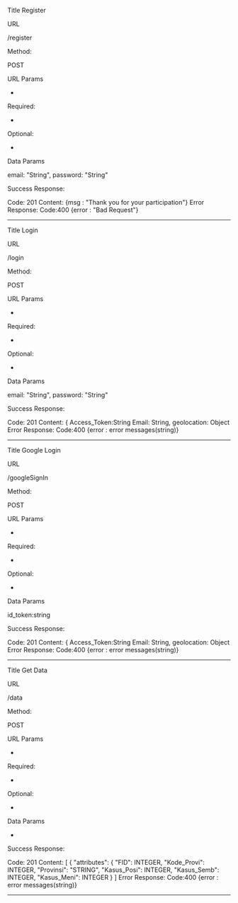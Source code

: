 Title
Register

URL

/register

Method:

POST

URL Params

-

Required:

-

Optional:

-

Data Params

email: "String",
password: "String"

Success Response:

Code: 201
Content: 
{msg : "Thank you for your participation"}
Error Response:
Code:400
{error : "Bad Request"}
_____________________________________________________________________
Title
Login

URL

/login

Method:

POST

URL Params

-

Required:

-

Optional:

-

Data Params

email: "String",
password: "String"

Success Response:

Code: 201
Content: 
{
    Access_Token:String
    Email: String,
    geolocation: Object
Error Response:
Code:400
{error : error messages(string)}
_____________________________________________________________________
Title
Google Login

URL

/googleSignIn

Method:

POST

URL Params

-

Required:

-

Optional:

-

Data Params

id_token:string

Success Response:

Code: 201
Content: 
{
    Access_Token:String
    Email: String,
    geolocation: Object
Error Response:
Code:400
{error : error messages(string)}
_____________________________________________________________________
Title
Get Data

URL

/data

Method:

POST

URL Params

-

Required:

-

Optional:

-

Data Params

-

Success Response:

Code: 201
Content: 
[
    {
    "attributes": {
      "FID": INTEGER,
      "Kode_Provi": INTEGER,
      "Provinsi": "STRING",
      "Kasus_Posi": INTEGER,
      "Kasus_Semb": INTEGER,
      "Kasus_Meni": INTEGER
    }
]
Error Response:
Code:400
{error : error messages(string)}
_____________________________________________________________________